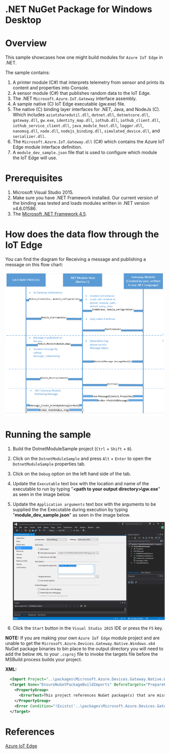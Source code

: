 .NET NuGet Package for Windows Desktop
===============================

Overview
========

This sample showcases how one might build modules for `Azure IoT Edge` in .NET.

The sample contains:

1. A printer module (C#) that interprets telemetry from sensor and prints its content and properties into Console.
2. A sensor module (C#) that publishes random data to the IoT Edge.
3. The .NET `Microsoft.Azure.IoT.Gateway` interface assembly.
4. A sample native (C) IoT Edge executable (gw.exe) file.
5. The native (C) binding layer interfaces for .NET, Java, and NodeJs (C). Which includes `aziotsharedutil.dll`, `dotnet.dll`, `dotnetcore.dll`, `gateway.dll`, `gw.exe`, `identity_map.dll`, `iothub.dll`, `iothub_client.dll`, `iothub_service_client.dll`, `java_module_host.dll`, `logger.dll`, `nanomsg.dll`, `node.dll`, `nodejs_binding.dll`, `simulated_device.dll`, and `serializer.dll`.
6. The `Microsoft.Azure.IoT.Gateway.dll` (C#) which contains the Azure IoT Edge module interface definition.
7. A `module_dev_sample.json` file that is used to configure which module the IoT Edge will use.

Prerequisites
=============
1. Microsoft Visual Studio 2015.
2. Make sure you have .NET Framework installed. Our current version of the binding was tested and loads modules written in .NET version v4.6.01586.
3. The [Microsoft .NET Framework 4.5](https://www.microsoft.com/en-us/download/details.aspx?id=30653).

How does the data flow through the IoT Edge
===========================================
You can find the diagram for Receiving a message and publishing a message on this flow chart:

![](../../images/flow_chart.png)

Running the sample
==================
1. Build the DotnetModuleSample project (`Ctrl` + `Shift` + `B`).
2. Click on the `DotnetModuleSample` and press `Alt` + `Enter` to open the `DotnetModuleSample` properties tab.
3. Click on the `Debug` option on the left hand side of the tab.
4. Update the `Executable` text box with the location and name of the executable to run by typing "**&lt;path to your output directory&gt;\gw.exe**" as seen in the image below.
5. Update the `Application arguments` text box with the arguments to be supplied the the Executable during execution by typing "**module_dev_sample.json**" as seen in the image below.

    ![](../../images/Dotnet_properties.png)

6. Click the `Start` button in the `Visual Studio 2015` IDE or press the `F5` key.

**NOTE:** If you are making your own `Azure IoT Edge` module project and are unable to get the `Microsoft.Azure.Devices.Gateway.Native.Windows.x64` NuGet package binaries to bin place to the output directory you will need to add the below `XML` to your `.csproj` file to invoke the targets file before the MSBuild process builds your project.

**XML:**

```xml
  <Import Project="..\packages\Microsoft.Azure.Devices.Gateway.Native.Windows.x64.1.1.3\build\Microsoft.Azure.Devices.Gateway.Native.Windows.x64.targets" Condition="Exists('..\packages\Microsoft.Azure.Devices.Gateway.Native.Windows.x64.1.1.3\build\Microsoft.Azure.Devices.Gateway.Native.Windows.x64.targets')" />
  <Target Name="EnsureNuGetPackageBuildImports" BeforeTargets="PrepareForBuild">
    <PropertyGroup>
      <ErrorText>This project references NuGet package(s) that are missing on this computer. Use NuGet Package Restore to download them.  For more information, see http://go.microsoft.com/fwlink/?LinkID=322105. The missing file is {0}.</ErrorText>
    </PropertyGroup>
    <Error Condition="!Exists('..\packages\Microsoft.Azure.Devices.Gateway.Native.Windows.x64.1.1.3\build\Microsoft.Azure.Devices.Gateway.Native.Windows.x64.targets')" Text="$([System.String]::Format('$(ErrorText)', '..\packages\Microsoft.Azure.Devices.Gateway.Native.Windows.x64.1.1.3\build\Microsoft.Azure.Devices.Gateway.Native.Windows.x64.targets'))" />
  </Target>
```  

References
==========
[Azure IoT Edge](https://azure.microsoft.com/campaigns/iot-edge/)